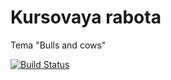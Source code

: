 # Kursovaya rabota
Tema "Bulls and cows"

[![Build Status](https://travis-ci.org/IAmPoNyashko/Biki-i-Kolovi.svg?branch=master)](https://travis-ci.org/IAmPoNyashko/Biki-i-Kolovi)